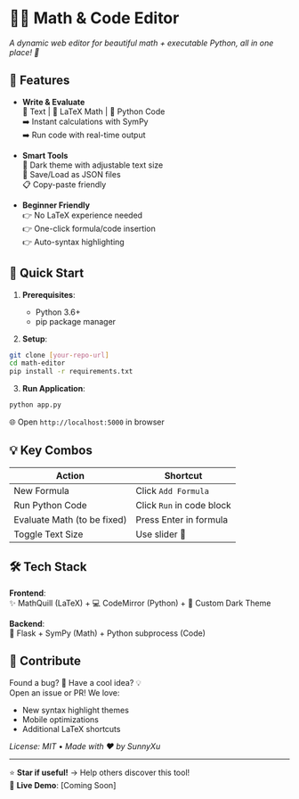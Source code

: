 # 📐✨ Math & Code Editor 

_A dynamic web editor for beautiful math + executable Python, all in one place! 🚀_

## 🎯 Features

- **Write & Evaluate**  
  📝 Text | 🔢 LaTeX Math | 🐍 Python Code  
  ➡️ Instant calculations with SymPy  
  ➡️ Run code with real-time output  

- **Smart Tools**  
  🎨 Dark theme with adjustable text size  
  💾 Save/Load as JSON files  
  📋 Copy-paste friendly  

- **Beginner Friendly**  
  👉 No LaTeX experience needed  
  👉 One-click formula/code insertion  
  👉 Auto-syntax highlighting  

## 🚀 Quick Start

1. **Prerequisites**:
   - Python 3.6+
   - pip package manager

2. **Setup**:
```bash
git clone [your-repo-url]
cd math-editor
pip install -r requirements.txt
```

3. **Run Application**:
```bash
python app.py
```

🌐 Open `http://localhost:5000` in browser

## 💡 Key Combos

| Action                      | Shortcut          |
|-----------------------------|-------------------|
| New Formula                 | Click `Add Formula` |
| Run Python Code             | Click `Run` in code block |
| Evaluate Math (to be fixed) | Press Enter in formula |
| Toggle Text Size            | Use slider 📏     |

## 🛠️ Tech Stack

**Frontend**:  
✨ MathQuill (LaTeX) + 💻 CodeMirror (Python) + 🎨 Custom Dark Theme  

**Backend**:  
🐍 Flask + SymPy (Math) + Python subprocess (Code)  

## 🤝 Contribute

Found a bug? 🐛 Have a cool idea? 💡  
Open an issue or PR! We love:  
- New syntax highlight themes  
- Mobile optimizations  
- Additional LaTeX shortcuts  

_License: MIT_ • _Made with ❤️ by SunnyXu_  

---

⭐ **Star if useful!** → Help others discover this tool!  
🔗 **Live Demo**: [Coming Soon]  